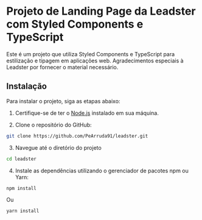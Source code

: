 # Projeto de Landing Page da Leadster com Styled Components e TypeScript

Este é um projeto que utiliza Styled Components e TypeScript para estilização e tipagem em aplicações web. Agradecimentos especiais à Leadster por fornecer o material necessário.

## Instalação

Para instalar o projeto, siga as etapas abaixo:

1. Certifique-se de ter o [Node.js](https://nodejs.org) instalado em sua máquina.

2. Clone o repositório do GitHub:

```bash
git clone https://github.com/PeArruda91/leadster.git
```

3. Navegue até o diretório do projeto
```bash
cd leadster
```

4. Instale as dependências utilizando o gerenciador de pacotes npm ou Yarn:

```bash
npm install
```

Ou

```bash
yarn install
```

